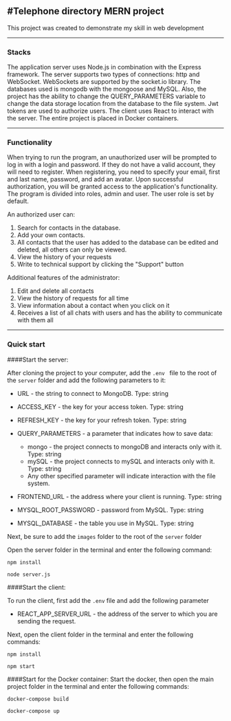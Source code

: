 ## #Telephone directory MERN project

This project was created to demonstrate my skill in web development

---

### Stacks

The application server uses Node.js in combination with the Express framework. The server supports two types of connections: http and WebSocket. WebSockets are supported by the socket.io library. The databases used is mongodb with the mongoose and MySQL. Also, the project has the ability to change the QUERY_PARAMETERS variable to change the data storage location from the database to the file system. Jwt tokens are used to authorize users. The client uses React to interact with the server. The entire project is placed in Docker containers.

---

### Functionality

When trying to run the program, an unauthorized user will be prompted to log in with a login and password. If they do not have a valid account, they will need to register. When registering, you need to specify your email, first and last name, password, and add an avatar.
Upon successful authorization, you will be granted access to the application's functionality.
The program is divided into roles, admin and user. The user role is set by default.

An authorized user can:

1. Search for contacts in the database.
2. Add your own contacts.
3. All contacts that the user has added to the database can be edited and deleted, all others can only be viewed.
4. View the history of your requests
5. Write to technical support by clicking the "Support" button

Additional features of the administrator:

1. Edit and delete all contacts
2. View the history of requests for all time
3. View information about a contact when you click on it
4. Receives a list of all chats with users and has the ability to communicate with them all

---

### Quick start

####Start the server:

After cloning the project to your computer, add the `.env ` file to the root of the `server` folder and add the following parameters to it:

- URL - the string to connect to MongoDB. Type: string

- ACCESS_KEY - the key for your access token. Type: string

- REFRESH_KEY - the key for your refresh token. Type: string

- QUERY_PARAMETERS - a parameter that indicates how to save data:

  - mongo - the project connects to mongoDB and interacts only with it. Type: string
  - mySQL - the project connects to mySQL and interacts only with it. Type: string
  - Any other specified parameter will indicate interaction with the file system.

- FRONTEND_URL - the address where your client is running. Type: string

- MYSQL_ROOT_PASSWORD - password from MySQL. Type: string

- MYSQL_DATABASE - the table you use in MySQL. Type: string

Next, be sure to add the `images` folder to the root of the `server` folder

Open the server folder in the terminal and enter the following command:

```JS
npm install
```

```JS
node server.js
```

####Start the client:

To run the client, first add the `.env` file and add the following parameter

- REACT_APP_SERVER_URL - the address of the server to which you are sending the request.

Next, open the client folder in the terminal and enter the following commands:

```JS
npm install
```

```JS
npm start
```

####Start for the Docker container:
Start the docker, then open the main project folder in the terminal and enter the following commands:

```JS
docker-compose build
```

```JS
docker-compose up
```
